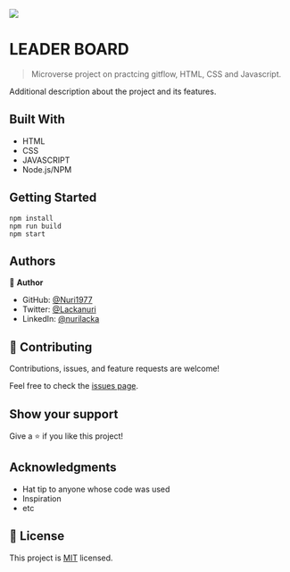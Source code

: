 ![](https://img.shields.io/badge/Microverse-blueviolet)

# LEADER BOARD

> Microverse project on practcing gitflow, HTML, CSS and Javascript.


Additional description about the project and its features.

## Built With

- HTML
- CSS
- JAVASCRIPT
- Node.js/NPM


## Getting Started

```
npm install
npm run build
npm start
```

## Authors

👤 **Author**

- GitHub: [@Nuri1977](https://github.com/Nuri1977)
- Twitter: [@Lackanuri](https://twitter.com/LackaNuri)
- LinkedIn: [@nurilacka](https://www.linkedin.com/in/nuri-lacka-7141b01ba/)


## 🤝 Contributing

Contributions, issues, and feature requests are welcome!

Feel free to check the [issues page](../../issues/).

## Show your support

Give a ⭐️ if you like this project!

## Acknowledgments

- Hat tip to anyone whose code was used
- Inspiration
- etc

## 📝 License

This project is [MIT](./MIT.md) licensed.